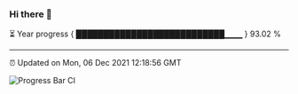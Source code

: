 ### Hi there 👋

⏳ Year progress { ███████████████████████████▁▁▁ } 93.02 %

---

⏰ Updated on Mon, 06 Dec 2021 12:18:56 GMT

![Progress Bar CI](https://github.com/liununu/liununu/workflows/Progress%20Bar%20CI/badge.svg)
